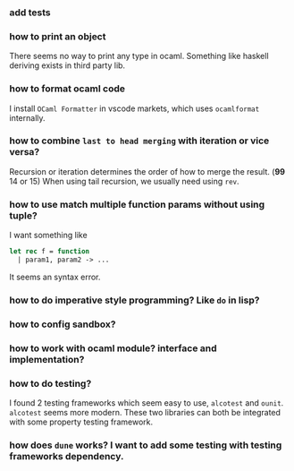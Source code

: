 ### add tests
### how to print an object
There seems no way to print any type in ocaml. Something like haskell deriving exists in third party lib.

### how to format ocaml code
I install `OCaml Formatter` in vscode markets, which uses `ocamlformat` internally.
### how to combine `last to head merging` with iteration or vice versa?
Recursion or iteration determines the order of how to merge the result. (**99** 14 or 15)
When using tail recursion, we usually need using `rev`. 

### how to use match multiple function params without using tuple?
I want something like 
```ocaml
let rec f = function
  | param1, param2 -> ...
```
It seems an syntax error.

### how to do imperative style programming? Like `do` in lisp?

### how to config sandbox?

### how to work with ocaml module? interface and implementation?

### how to do testing?
I found 2 testing frameworks which seem easy to use, `alcotest` and `ounit`. `alcotest` seems more modern. These two libraries can both be integrated with some property testing framework.

### how does `dune` works? I want to add some testing with testing frameworks dependency.